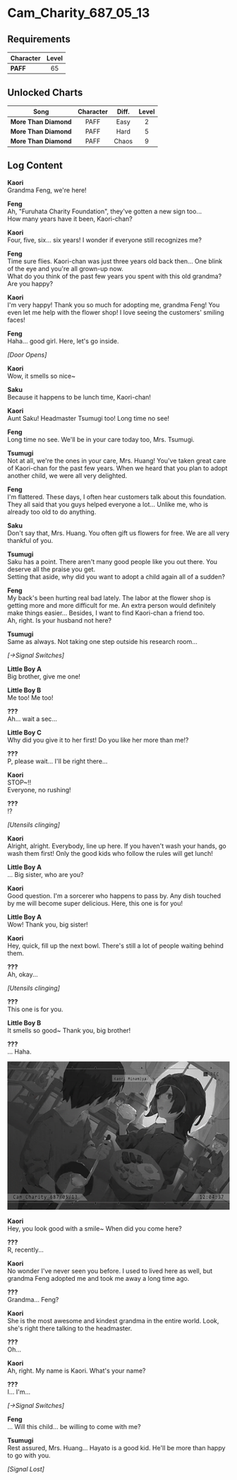 # Cam_Charity_687_05_13
## Requirements
|Character|Level|
|---------|:---:|
|**PAFF** | 65  |

## Unlocked Charts
|        Song         |Character|Diff.|Level|
|---------------------|:-------:|:---:|:---:|
|**More Than Diamond**|  PAFF   |Easy |  2  |
|**More Than Diamond**|  PAFF   |Hard |  5  |
|**More Than Diamond**|  PAFF   |Chaos|  9  |

## Log Content
**Kaori**<br>
Grandma Feng, we're here!

**Feng**<br>
Ah, "Furuhata Charity Foundation", they've gotten a new sign too...<br>
How many years have it been, Kaori\-chan?

**Kaori**<br>
Four, five, six... six years! I wonder if everyone still recognizes me?

**Feng**<br>
Time sure flies. Kaori\-chan was just three years old back then... One blink of the eye and you're all grown\-up now. <br>
What do you think of the past few years you spent with this old grandma? Are you happy?

**Kaori**<br>
I'm very happy! Thank you so much for adopting me, grandma Feng! You even let me help with the flower shop! I love seeing the customers' smiling faces!

**Feng**<br>
Haha... good girl. Here, let's go inside.

*\[Door Opens\]*

**Kaori**<br>
Wow, it smells so nice~

**Saku**<br>
Because it happens to be lunch time, Kaori\-chan!

**Kaori**<br>
Aunt Saku! Headmaster Tsumugi too! Long time no see!

**Feng**<br>
Long time no see. We'll be in your care today too, Mrs. Tsumugi.

**Tsumugi**<br>
Not at all, we're the ones in your care, Mrs. Huang! You've taken great care of Kaori\-chan for the past few years. When we heard that you plan to adopt another child, we were all very delighted.

**Feng**<br>
I'm flattered. These days, I often hear customers talk about this foundation. They all said that you guys helped everyone a lot... Unlike me, who is already too old to do anything.

**Saku**<br>
Don't say that, Mrs. Huang. You often gift us flowers for free. We are all very thankful of you.

**Tsumugi**<br>
Saku has a point. There aren't many good people like you out there. You deserve all the praise you get.<br>
Setting that aside, why did you want to adopt a child again all of a sudden?

**Feng**<br>
My back's been hurting real bad lately. The labor at the flower shop is getting more and more difficult for me. An extra person would definitely make things easier... Besides, I want to find Kaori\-chan a friend too.<br>
Ah, right. Is your husband not here?

**Tsumugi**<br>
Same as always. Not taking one step outside his research room...

*[→Signal Switches]*

**Little Boy A**<br>
Big brother, give me one!

**Little Boy B**<br>
Me too! Me too!

**???**<br>
Ah... wait a sec...

**Little Boy C**<br>
Why did you give it to her first! Do you like her more than me!?

**???**<br>
P, please wait... I'll be right there...

**Kaori**<br>
STOP~!!<br>
Everyone, no rushing!

**???**<br>
!?

*\[Utensils clinging\]*

**Kaori**<br>
Alright, alright. Everybody, line up here. If you haven't wash your hands, go wash them first! Only the good kids who follow the rules will get lunch!

**Little Boy A**<br>
... Big sister, who are you?

**Kaori**<br>
Good question. I'm a sorcerer who happens to pass by. Any dish touched by me will become super delicious. Here, this one is for you!

**Little Boy A**<br>
Wow! Thank you, big sister!

**Kaori**<br>
Hey, quick, fill up the next bowl. There's still a lot of people waiting behind them.

**???**<br>
Ah, okay...

*\[Utensils clinging\]*

**???**<br>
This one is for you.

**Little Boy B**<br>
It smells so good~ Thank you, big brother!

**???**<br>
... Haha.

![pos4101.png](./attachments/pos4101.png)

**Kaori**<br>
Hey, you look good with a smile~ When did you come here?

**???**<br>
R, recently...

**Kaori**<br>
No wonder I've never seen you before. I used to lived here as well, but grandma Feng adopted me and took me away a long time ago.

**???**<br>
Grandma... Feng?

**Kaori**<br>
She is the most awesome and kindest grandma in the entire world. Look, she's right there talking to the headmaster.

**???**<br>
Oh...

**Kaori**<br>
Ah, right. My name is Kaori. What's your name?

**???**<br>
I... I'm...

*[→Signal Switches]*

**Feng**<br>
... Will this child... be willing to come with me?

**Tsumugi**<br>
Rest assured, Mrs. Huang... Hayato is a good kid. He'll be more than happy to go with you.

*[Signal Lost]*
